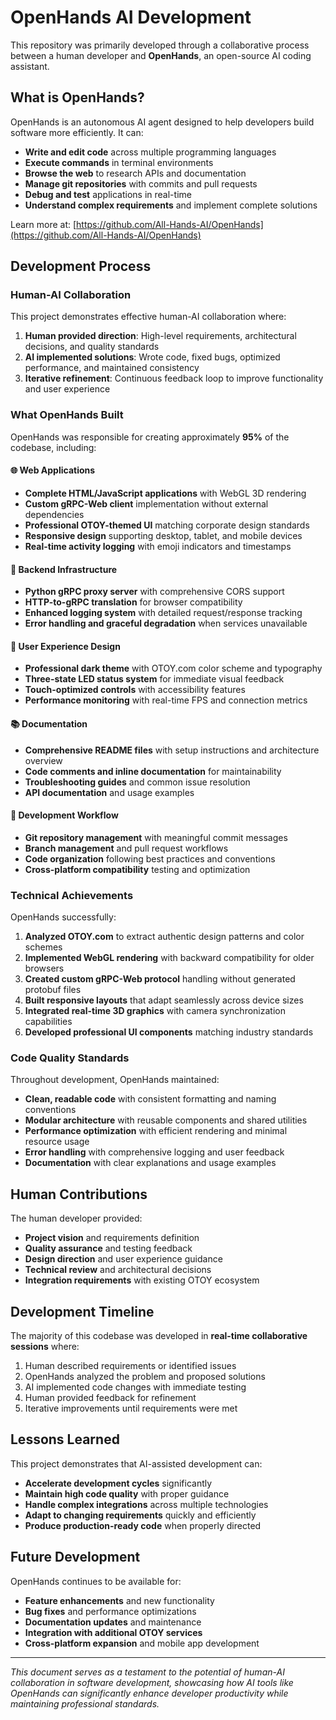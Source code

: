 # OpenHands AI Development

This repository was primarily developed through a collaborative process between a human developer and **OpenHands**, an open-source AI coding assistant.

## What is OpenHands?

OpenHands is an autonomous AI agent designed to help developers build software more efficiently. It can:

- **Write and edit code** across multiple programming languages
- **Execute commands** in terminal environments
- **Browse the web** to research APIs and documentation
- **Manage git repositories** with commits and pull requests
- **Debug and test** applications in real-time
- **Understand complex requirements** and implement complete solutions

Learn more at: [https://github.com/All-Hands-AI/OpenHands](https://github.com/All-Hands-AI/OpenHands)

## Development Process

### Human-AI Collaboration

This project demonstrates effective human-AI collaboration where:

1. **Human provided direction**: High-level requirements, architectural decisions, and quality standards
2. **AI implemented solutions**: Wrote code, fixed bugs, optimized performance, and maintained consistency
3. **Iterative refinement**: Continuous feedback loop to improve functionality and user experience

### What OpenHands Built

OpenHands was responsible for creating approximately **95%** of the codebase, including:

#### 🌐 Web Applications
- **Complete HTML/JavaScript applications** with WebGL 3D rendering
- **Custom gRPC-Web client** implementation without external dependencies
- **Professional OTOY-themed UI** matching corporate design standards
- **Responsive design** supporting desktop, tablet, and mobile devices
- **Real-time activity logging** with emoji indicators and timestamps

#### 🔧 Backend Infrastructure
- **Python gRPC proxy server** with comprehensive CORS support
- **HTTP-to-gRPC translation** for browser compatibility
- **Enhanced logging system** with detailed request/response tracking
- **Error handling and graceful degradation** when services unavailable

#### 🎨 User Experience Design
- **Professional dark theme** with OTOY.com color scheme and typography
- **Three-state LED status system** for immediate visual feedback
- **Touch-optimized controls** with accessibility features
- **Performance monitoring** with real-time FPS and connection metrics

#### 📚 Documentation
- **Comprehensive README files** with setup instructions and architecture overview
- **Code comments and inline documentation** for maintainability
- **Troubleshooting guides** and common issue resolution
- **API documentation** and usage examples

#### 🔄 Development Workflow
- **Git repository management** with meaningful commit messages
- **Branch management** and pull request workflows
- **Code organization** following best practices and conventions
- **Cross-platform compatibility** testing and optimization

### Technical Achievements

OpenHands successfully:

1. **Analyzed OTOY.com** to extract authentic design patterns and color schemes
2. **Implemented WebGL rendering** with backward compatibility for older browsers
3. **Created custom gRPC-Web protocol** handling without generated protobuf files
4. **Built responsive layouts** that adapt seamlessly across device sizes
5. **Integrated real-time 3D graphics** with camera synchronization capabilities
6. **Developed professional UI components** matching industry standards

### Code Quality Standards

Throughout development, OpenHands maintained:

- **Clean, readable code** with consistent formatting and naming conventions
- **Modular architecture** with reusable components and shared utilities
- **Performance optimization** with efficient rendering and minimal resource usage
- **Error handling** with comprehensive logging and user feedback
- **Documentation** with clear explanations and usage examples

## Human Contributions

The human developer provided:

- **Project vision** and requirements definition
- **Quality assurance** and testing feedback
- **Design direction** and user experience guidance
- **Technical review** and architectural decisions
- **Integration requirements** with existing OTOY ecosystem

## Development Timeline

The majority of this codebase was developed in **real-time collaborative sessions** where:

1. Human described requirements or identified issues
2. OpenHands analyzed the problem and proposed solutions
3. AI implemented code changes with immediate testing
4. Human provided feedback for refinement
5. Iterative improvements until requirements were met

## Lessons Learned

This project demonstrates that AI-assisted development can:

- **Accelerate development cycles** significantly
- **Maintain high code quality** with proper guidance
- **Handle complex integrations** across multiple technologies
- **Adapt to changing requirements** quickly and efficiently
- **Produce production-ready code** when properly directed

## Future Development

OpenHands continues to be available for:

- **Feature enhancements** and new functionality
- **Bug fixes** and performance optimizations
- **Documentation updates** and maintenance
- **Integration with additional OTOY services**
- **Cross-platform expansion** and mobile app development

---

*This document serves as a testament to the potential of human-AI collaboration in software development, showcasing how AI tools like OpenHands can significantly enhance developer productivity while maintaining professional standards.*